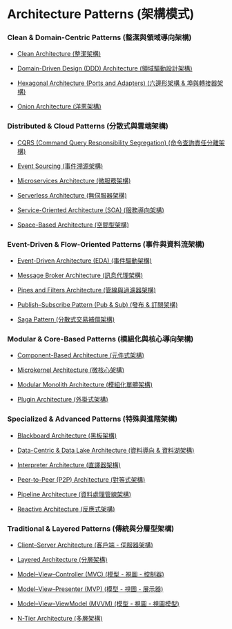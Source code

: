 # Architecture Patterns (架構模式)

### Clean & Domain-Centric Patterns (整潔與領域導向架構)

- [Clean Architecture (整潔架構)](https://github.com/Charmying/Notes-Front-end/tree/master/Software/Architecture%20Patterns%20(%E6%9E%B6%E6%A7%8B%E6%A8%A1%E5%BC%8F)/Clean%20%26%20Domain-Centric%20Patterns%20(%E6%95%B4%E6%BD%94%E8%88%87%E9%A0%98%E5%9F%9F%E5%B0%8E%E5%90%91%E6%9E%B6%E6%A7%8B)/Clean%20Architecture%20(%E6%95%B4%E6%BD%94%E6%9E%B6%E6%A7%8B))

- [Domain-Driven Design (DDD) Architecture (領域驅動設計架構)](https://github.com/Charmying/Notes-Front-end/tree/master/Software/Architecture%20Patterns%20(%E6%9E%B6%E6%A7%8B%E6%A8%A1%E5%BC%8F)/Clean%20%26%20Domain-Centric%20Patterns%20(%E6%95%B4%E6%BD%94%E8%88%87%E9%A0%98%E5%9F%9F%E5%B0%8E%E5%90%91%E6%9E%B6%E6%A7%8B)/Domain-Driven%20Design%20(DDD)%20Architecture%20(%E9%A0%98%E5%9F%9F%E9%A9%85%E5%8B%95%E8%A8%AD%E8%A8%88%E6%9E%B6%E6%A7%8B))

- [Hexagonal Architecture (Ports and Adapters) (六邊形架構 & 埠與轉接器架構)](https://github.com/Charmying/Notes-Front-end/tree/master/Software/Architecture%20Patterns%20(%E6%9E%B6%E6%A7%8B%E6%A8%A1%E5%BC%8F)/Clean%20%26%20Domain-Centric%20Patterns%20(%E6%95%B4%E6%BD%94%E8%88%87%E9%A0%98%E5%9F%9F%E5%B0%8E%E5%90%91%E6%9E%B6%E6%A7%8B)/Hexagonal%20Architecture%20(Ports%20and%20Adapters)%20(%E5%85%AD%E9%82%8A%E5%BD%A2%E6%9E%B6%E6%A7%8B%20%26%20%E5%9F%A0%E8%88%87%E8%BD%89%E6%8E%A5%E5%99%A8%E6%9E%B6%E6%A7%8B))

- [Onion Architecture (洋蔥架構)](https://github.com/Charmying/Notes-Front-end/tree/master/Software/Architecture%20Patterns%20(%E6%9E%B6%E6%A7%8B%E6%A8%A1%E5%BC%8F)/Clean%20%26%20Domain-Centric%20Patterns%20(%E6%95%B4%E6%BD%94%E8%88%87%E9%A0%98%E5%9F%9F%E5%B0%8E%E5%90%91%E6%9E%B6%E6%A7%8B)/Onion%20Architecture%20(%E6%B4%8B%E8%94%A5%E6%9E%B6%E6%A7%8B))

### Distributed & Cloud Patterns (分散式與雲端架構)

- [CQRS (Command Query Responsibility Segregation) (命令查詢責任分離架構)](https://github.com/Charmying/Notes-Front-end/tree/master/Software/Architecture%20Patterns%20(%E6%9E%B6%E6%A7%8B%E6%A8%A1%E5%BC%8F)/Distributed%20%26%20Cloud%20Patterns%20(%E5%88%86%E6%95%A3%E5%BC%8F%E8%88%87%E9%9B%B2%E7%AB%AF%E6%9E%B6%E6%A7%8B)/CQRS%20(Command%20Query%20Responsibility%20Segregation)%20(%E5%91%BD%E4%BB%A4%E6%9F%A5%E8%A9%A2%E8%B2%AC%E4%BB%BB%E5%88%86%E9%9B%A2%E6%9E%B6%E6%A7%8B))

- [Event Sourcing (事件溯源架構)](https://github.com/Charmying/Notes-Front-end/tree/master/Software/Architecture%20Patterns%20(%E6%9E%B6%E6%A7%8B%E6%A8%A1%E5%BC%8F)/Distributed%20%26%20Cloud%20Patterns%20(%E5%88%86%E6%95%A3%E5%BC%8F%E8%88%87%E9%9B%B2%E7%AB%AF%E6%9E%B6%E6%A7%8B)/Event%20Sourcing%20(%E4%BA%8B%E4%BB%B6%E6%BA%AF%E6%BA%90%E6%9E%B6%E6%A7%8B))

- [Microservices Architecture (微服務架構)](https://github.com/Charmying/Notes-Front-end/tree/master/Software/Architecture%20Patterns%20(%E6%9E%B6%E6%A7%8B%E6%A8%A1%E5%BC%8F)/Distributed%20%26%20Cloud%20Patterns%20(%E5%88%86%E6%95%A3%E5%BC%8F%E8%88%87%E9%9B%B2%E7%AB%AF%E6%9E%B6%E6%A7%8B)/Microservices%20Architecture%20(%E5%BE%AE%E6%9C%8D%E5%8B%99%E6%9E%B6%E6%A7%8B))

- [Serverless Architecture (無伺服器架構)](https://github.com/Charmying/Notes-Front-end/tree/master/Software/Architecture%20Patterns%20(%E6%9E%B6%E6%A7%8B%E6%A8%A1%E5%BC%8F)/Distributed%20%26%20Cloud%20Patterns%20(%E5%88%86%E6%95%A3%E5%BC%8F%E8%88%87%E9%9B%B2%E7%AB%AF%E6%9E%B6%E6%A7%8B)/Serverless%20Architecture%20(%E7%84%A1%E4%BC%BA%E6%9C%8D%E5%99%A8%E6%9E%B6%E6%A7%8B))

- [Service-Oriented Architecture (SOA) (服務導向架構)](https://github.com/Charmying/Notes-Front-end/tree/master/Software/Architecture%20Patterns%20(%E6%9E%B6%E6%A7%8B%E6%A8%A1%E5%BC%8F)/Distributed%20%26%20Cloud%20Patterns%20(%E5%88%86%E6%95%A3%E5%BC%8F%E8%88%87%E9%9B%B2%E7%AB%AF%E6%9E%B6%E6%A7%8B)/Service-Oriented%20Architecture%20(SOA)%20(%E6%9C%8D%E5%8B%99%E5%B0%8E%E5%90%91%E6%9E%B6%E6%A7%8B))

- [Space-Based Architecture (空間型架構)](https://github.com/Charmying/Notes-Front-end/tree/master/Software/Architecture%20Patterns%20(%E6%9E%B6%E6%A7%8B%E6%A8%A1%E5%BC%8F)/Distributed%20%26%20Cloud%20Patterns%20(%E5%88%86%E6%95%A3%E5%BC%8F%E8%88%87%E9%9B%B2%E7%AB%AF%E6%9E%B6%E6%A7%8B)/Space-Based%20Architecture%20(%E7%A9%BA%E9%96%93%E5%9E%8B%E6%9E%B6%E6%A7%8B))

### Event-Driven & Flow-Oriented Patterns (事件與資料流架構)

- [Event-Driven Architecture (EDA) (事件驅動架構)](https://github.com/Charmying/Notes-Front-end/tree/master/Software/Architecture%20Patterns%20(%E6%9E%B6%E6%A7%8B%E6%A8%A1%E5%BC%8F)/Event-Driven%20%26%20Flow-Oriented%20Patterns%20(%E4%BA%8B%E4%BB%B6%E8%88%87%E8%B3%87%E6%96%99%E6%B5%81%E6%9E%B6%E6%A7%8B)/Event-Driven%20Architecture%20(EDA)%20(%E4%BA%8B%E4%BB%B6%E9%A9%85%E5%8B%95%E6%9E%B6%E6%A7%8B))

- [Message Broker Architecture (訊息代理架構)](https://github.com/Charmying/Notes-Front-end/tree/master/Software/Architecture%20Patterns%20(%E6%9E%B6%E6%A7%8B%E6%A8%A1%E5%BC%8F)/Event-Driven%20%26%20Flow-Oriented%20Patterns%20(%E4%BA%8B%E4%BB%B6%E8%88%87%E8%B3%87%E6%96%99%E6%B5%81%E6%9E%B6%E6%A7%8B)/Message%20Broker%20Architecture%20(%E8%A8%8A%E6%81%AF%E4%BB%A3%E7%90%86%E6%9E%B6%E6%A7%8B))

- [Pipes and Filters Architecture (管線與過濾器架構)](https://github.com/Charmying/Notes-Front-end/tree/master/Software/Architecture%20Patterns%20(%E6%9E%B6%E6%A7%8B%E6%A8%A1%E5%BC%8F)/Event-Driven%20%26%20Flow-Oriented%20Patterns%20(%E4%BA%8B%E4%BB%B6%E8%88%87%E8%B3%87%E6%96%99%E6%B5%81%E6%9E%B6%E6%A7%8B)/Pipes%20and%20Filters%20Architecture%20(%E7%AE%A1%E7%B7%9A%E8%88%87%E9%81%8E%E6%BF%BE%E5%99%A8%E6%9E%B6%E6%A7%8B))

- [Publish–Subscribe Pattern (Pub & Sub) (發布 & 訂閱架構)](https://github.com/Charmying/Notes-Front-end/tree/master/Software/Architecture%20Patterns%20(%E6%9E%B6%E6%A7%8B%E6%A8%A1%E5%BC%8F)/Event-Driven%20%26%20Flow-Oriented%20Patterns%20(%E4%BA%8B%E4%BB%B6%E8%88%87%E8%B3%87%E6%96%99%E6%B5%81%E6%9E%B6%E6%A7%8B)/Publish%E2%80%93Subscribe%20Pattern%20(Pub%20%26%20Sub)%20(%E7%99%BC%E5%B8%83%20%26%20%E8%A8%82%E9%96%B1%E6%9E%B6%E6%A7%8B))

- [Saga Pattern (分散式交易補償架構)](https://github.com/Charmying/Notes-Front-end/tree/master/Software/Architecture%20Patterns%20(%E6%9E%B6%E6%A7%8B%E6%A8%A1%E5%BC%8F)/Event-Driven%20%26%20Flow-Oriented%20Patterns%20(%E4%BA%8B%E4%BB%B6%E8%88%87%E8%B3%87%E6%96%99%E6%B5%81%E6%9E%B6%E6%A7%8B)/Saga%20Pattern%20(%E5%88%86%E6%95%A3%E5%BC%8F%E4%BA%A4%E6%98%93%E8%A3%9C%E5%84%9F%E6%9E%B6%E6%A7%8B))

### Modular & Core-Based Patterns (模組化與核心導向架構)

- [Component-Based Architecture (元件式架構)](https://github.com/Charmying/Notes-Front-end/tree/master/Software/Architecture%20Patterns%20(%E6%9E%B6%E6%A7%8B%E6%A8%A1%E5%BC%8F)/Modular%20%26%20Core-Based%20Patterns%20(%E6%A8%A1%E7%B5%84%E5%8C%96%E8%88%87%E6%A0%B8%E5%BF%83%E5%B0%8E%E5%90%91%E6%9E%B6%E6%A7%8B)/Component-Based%20Architecture%20(%E5%85%83%E4%BB%B6%E5%BC%8F%E6%9E%B6%E6%A7%8B))

- [Microkernel Architecture (微核心架構)](https://github.com/Charmying/Notes-Front-end/tree/master/Software/Architecture%20Patterns%20(%E6%9E%B6%E6%A7%8B%E6%A8%A1%E5%BC%8F)/Modular%20%26%20Core-Based%20Patterns%20(%E6%A8%A1%E7%B5%84%E5%8C%96%E8%88%87%E6%A0%B8%E5%BF%83%E5%B0%8E%E5%90%91%E6%9E%B6%E6%A7%8B)/Microkernel%20Architecture%20(%E5%BE%AE%E6%A0%B8%E5%BF%83%E6%9E%B6%E6%A7%8B))

- [Modular Monolith Architecture (模組化單體架構)](https://github.com/Charmying/Notes-Front-end/tree/master/Software/Architecture%20Patterns%20(%E6%9E%B6%E6%A7%8B%E6%A8%A1%E5%BC%8F)/Modular%20%26%20Core-Based%20Patterns%20(%E6%A8%A1%E7%B5%84%E5%8C%96%E8%88%87%E6%A0%B8%E5%BF%83%E5%B0%8E%E5%90%91%E6%9E%B6%E6%A7%8B)/Modular%20Monolith%20Architecture%20(%E6%A8%A1%E7%B5%84%E5%8C%96%E5%96%AE%E9%AB%94%E6%9E%B6%E6%A7%8B))

- [Plugin Architecture (外掛式架構)](https://github.com/Charmying/Notes-Front-end/tree/master/Software/Architecture%20Patterns%20(%E6%9E%B6%E6%A7%8B%E6%A8%A1%E5%BC%8F)/Modular%20%26%20Core-Based%20Patterns%20(%E6%A8%A1%E7%B5%84%E5%8C%96%E8%88%87%E6%A0%B8%E5%BF%83%E5%B0%8E%E5%90%91%E6%9E%B6%E6%A7%8B)/Plugin%20Architecture%20(%E5%A4%96%E6%8E%9B%E5%BC%8F%E6%9E%B6%E6%A7%8B))

### Specialized & Advanced Patterns (特殊與進階架構)

- [Blackboard Architecture (黑板架構)](https://github.com/Charmying/Notes-Front-end/tree/master/Software/Architecture%20Patterns%20(%E6%9E%B6%E6%A7%8B%E6%A8%A1%E5%BC%8F)/Specialized%20%26%20Advanced%20Patterns%20(%E7%89%B9%E6%AE%8A%E8%88%87%E9%80%B2%E9%9A%8E%E6%9E%B6%E6%A7%8B)/Blackboard%20Architecture%20(%E9%BB%91%E6%9D%BF%E6%9E%B6%E6%A7%8B))

- [Data-Centric & Data Lake Architecture (資料導向 & 資料湖架構)](https://github.com/Charmying/Notes-Front-end/tree/master/Software/Architecture%20Patterns%20(%E6%9E%B6%E6%A7%8B%E6%A8%A1%E5%BC%8F)/Specialized%20%26%20Advanced%20Patterns%20(%E7%89%B9%E6%AE%8A%E8%88%87%E9%80%B2%E9%9A%8E%E6%9E%B6%E6%A7%8B)/Data-Centric%20%26%20Data%20Lake%20Architecture%20(%E8%B3%87%E6%96%99%E5%B0%8E%E5%90%91%20%26%20%E8%B3%87%E6%96%99%E6%B9%96%E6%9E%B6%E6%A7%8B))

- [Interpreter Architecture (直譯器架構)](https://github.com/Charmying/Notes-Front-end/tree/master/Software/Architecture%20Patterns%20(%E6%9E%B6%E6%A7%8B%E6%A8%A1%E5%BC%8F)/Specialized%20%26%20Advanced%20Patterns%20(%E7%89%B9%E6%AE%8A%E8%88%87%E9%80%B2%E9%9A%8E%E6%9E%B6%E6%A7%8B)/Interpreter%20Architecture%20(%E7%9B%B4%E8%AD%AF%E5%99%A8%E6%9E%B6%E6%A7%8B))

- [Peer-to-Peer (P2P) Architecture (對等式架構)](https://github.com/Charmying/Notes-Front-end/tree/master/Software/Architecture%20Patterns%20(%E6%9E%B6%E6%A7%8B%E6%A8%A1%E5%BC%8F)/Specialized%20%26%20Advanced%20Patterns%20(%E7%89%B9%E6%AE%8A%E8%88%87%E9%80%B2%E9%9A%8E%E6%9E%B6%E6%A7%8B)/Peer-to-Peer%20(P2P)%20Architecture%20(%E5%B0%8D%E7%AD%89%E5%BC%8F%E6%9E%B6%E6%A7%8B))

- [Pipeline Architecture (資料處理管線架構)](https://github.com/Charmying/Notes-Front-end/tree/master/Software/Architecture%20Patterns%20(%E6%9E%B6%E6%A7%8B%E6%A8%A1%E5%BC%8F)/Specialized%20%26%20Advanced%20Patterns%20(%E7%89%B9%E6%AE%8A%E8%88%87%E9%80%B2%E9%9A%8E%E6%9E%B6%E6%A7%8B)/Pipeline%20Architecture%20(%E8%B3%87%E6%96%99%E8%99%95%E7%90%86%E7%AE%A1%E7%B7%9A%E6%9E%B6%E6%A7%8B))

- [Reactive Architecture (反應式架構)](https://github.com/Charmying/Notes-Front-end/tree/master/Software/Architecture%20Patterns%20(%E6%9E%B6%E6%A7%8B%E6%A8%A1%E5%BC%8F)/Specialized%20%26%20Advanced%20Patterns%20(%E7%89%B9%E6%AE%8A%E8%88%87%E9%80%B2%E9%9A%8E%E6%9E%B6%E6%A7%8B)/Reactive%20Architecture%20(%E5%8F%8D%E6%87%89%E5%BC%8F%E6%9E%B6%E6%A7%8B))

### Traditional & Layered Patterns (傳統與分層型架構)

- [Client–Server Architecture (客戶端 - 伺服器架構)](https://github.com/Charmying/Notes-Front-end/tree/master/Software/Architecture%20Patterns%20(%E6%9E%B6%E6%A7%8B%E6%A8%A1%E5%BC%8F)/Traditional%20%26%20Layered%20Patterns%20(%E5%82%B3%E7%B5%B1%E8%88%87%E5%88%86%E5%B1%A4%E5%9E%8B%E6%9E%B6%E6%A7%8B)/Client%E2%80%93Server%20Architecture%20(%E5%AE%A2%E6%88%B6%E7%AB%AF%20-%20%E4%BC%BA%E6%9C%8D%E5%99%A8%E6%9E%B6%E6%A7%8B))

- [Layered Architecture (分層架構)](https://github.com/Charmying/Notes-Front-end/tree/master/Software/Architecture%20Patterns%20(%E6%9E%B6%E6%A7%8B%E6%A8%A1%E5%BC%8F)/Traditional%20%26%20Layered%20Patterns%20(%E5%82%B3%E7%B5%B1%E8%88%87%E5%88%86%E5%B1%A4%E5%9E%8B%E6%9E%B6%E6%A7%8B)/Layered%20Architecture%20(%E5%88%86%E5%B1%A4%E6%9E%B6%E6%A7%8B))

- [Model–View–Controller (MVC) (模型 - 視圖 - 控制器)](https://github.com/Charmying/Notes-Front-end/tree/master/Software/Architecture%20Patterns%20(%E6%9E%B6%E6%A7%8B%E6%A8%A1%E5%BC%8F)/Traditional%20%26%20Layered%20Patterns%20(%E5%82%B3%E7%B5%B1%E8%88%87%E5%88%86%E5%B1%A4%E5%9E%8B%E6%9E%B6%E6%A7%8B)/Model%E2%80%93View%E2%80%93Controller%20(MVC)%20(%E6%A8%A1%E5%9E%8B%20-%20%E8%A6%96%E5%9C%96%20-%20%E6%8E%A7%E5%88%B6%E5%99%A8))

- [Model–View–Presenter (MVP) (模型 - 視圖 - 展示器)](https://github.com/Charmying/Notes-Front-end/tree/master/Software/Architecture%20Patterns%20(%E6%9E%B6%E6%A7%8B%E6%A8%A1%E5%BC%8F)/Traditional%20%26%20Layered%20Patterns%20(%E5%82%B3%E7%B5%B1%E8%88%87%E5%88%86%E5%B1%A4%E5%9E%8B%E6%9E%B6%E6%A7%8B)/Model%E2%80%93View%E2%80%93Presenter%20(MVP)%20(%E6%A8%A1%E5%9E%8B%20-%20%E8%A6%96%E5%9C%96%20-%20%E5%B1%95%E7%A4%BA%E5%99%A8))

- [Model–View–ViewModel (MVVM) (模型 - 視圖 - 視圖模型)](https://github.com/Charmying/Notes-Front-end/tree/master/Software/Architecture%20Patterns%20(%E6%9E%B6%E6%A7%8B%E6%A8%A1%E5%BC%8F)/Traditional%20%26%20Layered%20Patterns%20(%E5%82%B3%E7%B5%B1%E8%88%87%E5%88%86%E5%B1%A4%E5%9E%8B%E6%9E%B6%E6%A7%8B)/Model%E2%80%93View%E2%80%93ViewModel%20(MVVM)%20(%E6%A8%A1%E5%9E%8B%20-%20%E8%A6%96%E5%9C%96%20-%20%E8%A6%96%E5%9C%96%E6%A8%A1%E5%9E%8B))

- [N-Tier Architecture (多層架構)](https://github.com/Charmying/Notes-Front-end/tree/master/Software/Architecture%20Patterns%20(%E6%9E%B6%E6%A7%8B%E6%A8%A1%E5%BC%8F)/Traditional%20%26%20Layered%20Patterns%20(%E5%82%B3%E7%B5%B1%E8%88%87%E5%88%86%E5%B1%A4%E5%9E%8B%E6%9E%B6%E6%A7%8B)/N-Tier%20Architecture%20(%E5%A4%9A%E5%B1%A4%E6%9E%B6%E6%A7%8B))

